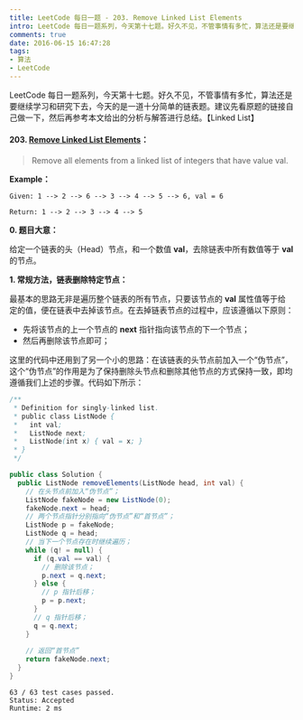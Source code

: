 ```yaml
---
title: LeetCode 每日一题 - 203. Remove Linked List Elements
intro: LeetCode 每日一题系列，今天第十七题。好久不见，不管事情有多忙，算法还是要继续学习和研究下去，今天的是一道十分简单的链表题。建议先看原题的链接自己做一下，然后再参考本文给出的分析与解答进行总结。【Linked List】
comments: true
date: 2016-06-15 16:47:28
tags:
- 算法
- LeetCode
---
```



LeetCode 每日一题系列，今天第十七题。好久不见，不管事情有多忙，算法还是要继续学习和研究下去，今天的是一道十分简单的链表题。建议先看原题的链接自己做一下，然后再参考本文给出的分析与解答进行总结。【Linked List】

#### 203. [Remove Linked List Elements](https://leetcode.com/problems/remove-linked-list-elements/)：

> Remove all elements from a linked list of integers that have value val.

**Example：**

```text
Given: 1 --> 2 --> 6 --> 3 --> 4 --> 5 --> 6, val = 6

Return: 1 --> 2 --> 3 --> 4 --> 5
```

**0. 题目大意：**

给定一个链表的头（Head）节点，和一个数值 **val**，去除链表中所有数值等于 **val** 的节点。

**1. 常规方法，链表删除特定节点：**

最基本的思路无非是遍历整个链表的所有节点，只要该节点的 **val** 属性值等于给定的值，便在链表中去掉该节点。在去掉链表节点的过程中，应该遵循以下原则：

* 先将该节点的上一个节点的 **next** 指针指向该节点的下一个节点；
* 然后再删除该节点即可；

这里的代码中还用到了另一个小的思路：在该链表的头节点前加入一个“伪节点”，这个“伪节点”的作用是为了保持删除头节点和删除其他节点的方式保持一致，即均遵循我们上述的步骤。代码如下所示：

```java
/**
 * Definition for singly-linked list.
 * public class ListNode {
 *   int val;
 *   ListNode next;
 *   ListNode(int x) { val = x; }
 * }
 */

public class Solution {
  public ListNode removeElements(ListNode head, int val) {  
    // 在头节点前加入“伪节点”；
    ListNode fakeNode = new ListNode(0);  
    fakeNode.next = head;  
    // 两个节点指针分别指向“伪节点”和“首节点”；
    ListNode p = fakeNode;  
    ListNode q = head;  
    // 当下一个节点存在时继续遍历；
    while (q! = null) {  
      if (q.val == val) {  
        // 删除该节点；
        p.next = q.next;  
      } else {  
        // p 指针后移；
        p = p.next;  
      }  
      // q 指针后移；
      q = q.next;  
    }  
    
    // 返回“首节点”
    return fakeNode.next;  
  }  
}
```

```text
63 / 63 test cases passed.
Status: Accepted
Runtime: 2 ms
```
